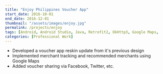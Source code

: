 ```yaml
---
title: "Enjoy Philippines Voucher App"
start_date: 2016-10-01
end_date: 2016-12-01
thumbnail: "/assets/images/enjoy.jpg"
permalink: /projects/enjoy
tags: [Android, Android Studio, Java, Retrofit2, OkHttp3, Google Maps, Yasea]
categories: [Professional Work]
---
```


- Developed a voucher app reskin update from it's previous design
- Implemented merchant tracking and recommended merchants using Google Maps
- Added voucher sharing via Facebook, Twitter, etc.
